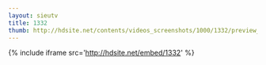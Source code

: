 ```yaml
---
layout: sieutv
title: 1332
thumb: http://hdsite.net/contents/videos_screenshots/1000/1332/preview_360p.mp4.jpg
---
```

{% include iframe src='http://hdsite.net/embed/1332' %}
 

